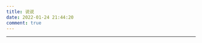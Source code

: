 ```yaml
---
title: 说说
date: 2022-01-24 21:44:20
comment: true
---
```


<div id='speak'></div>
<!-- 使用markdown渲染 -->
<!-- <script type="text/javascript" src="https://cdn.jsdelivr.net/npm/ispeak-bber/ispeak-bber-md.min.js" charset="utf-8" ></script> -->
<!-- 不使用markdown渲染 -->
<script type="text/javascript" src="https://cdn.zengjunyin.com/blogstatic/js/ispeak-bber.min.js" charset="utf-8" ></script>
<!-- 解析微信表情（参考：https://github.com/buddys/qq-wechat-emotion-parser） -->
<!-- <script src="https://cdn.jsdelivr.net/gh/buddys/qq-wechat-emotion-parser@master/dist/qq-wechat-emotion-parser.min.js"></script> -->
<script>
ispeakBber
    .init({
      el: '#speak', // 容器选择器
      name: '归梦', // 显示的昵称
      envId: 'bber-6gf3b3s99d6327dc', // 环境id
      region: 'ap-guangzhou', // 腾讯云地址，默认为上海
      limit: 5, // 每次加载的条数，默认为5
      avatar: '/image/avatar.jpg',
      fromColor:'rgb(122, 144, 194)', // 下方标签背景颜色 默认 rgb(245, 150, 170)
      loadingImg: 'https://cdn.zengjunyin.com/blogstatic/images/bberloading.gif', // 自定义loading的图片，示例值为默认值
      dbName:'talks' // 数据的名称，默认talks，避免有人的命名不是这个，所以加入此配置字段。
    })
    .then(function() {
      // 哔哔加载完成后的回调函数，你可以写你自己的功能
      console.log('哔哔 加载完成')
    })
</script>

------